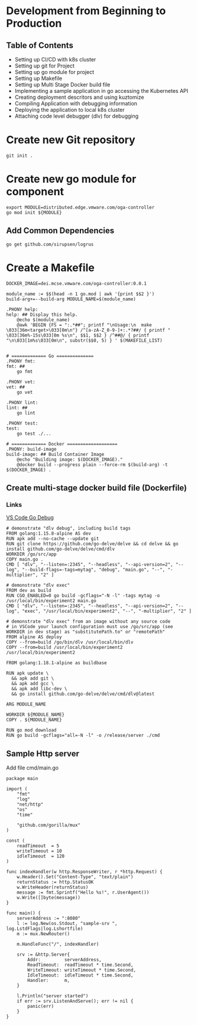# Development from Beginning to Production

## Table of Contents
- Setting up CI/CD with k8s cluster
- Setting up git for Project
- Setting up go module for project
- Setting up Makefile
- Setting up Multi Stage Docker build file
- Implementing a sample application in go accessing the Kubernetes API
- Creating deployment descritors and using kuztomize
- Compiling Application with debugging information
- Deploying the application to local k8s cluster
- Attaching code level debugger (dlv) for debugging  

# Create new Git repository
```
git init .
```

# Create new go module for component
```
export MODULE=distributed.edge.vmware.com/oga-controller
go mod init ${MODULE}
```

## Add Common Dependencies
```
go get github.com/sirupsen/logrus

```


# Create a Makefile
```
DOCKER_IMAGE=dei.mcse.vmware.com/oga-controller:0.0.1

module_name := $$(head -n 1 go.mod | awk '{print $$2 }')
build-arg+=--build-arg MODULE_NAME=$(module_name) 

.PHONY help:
help: ## Display this help.
	@echo $(module_name)
	@awk 'BEGIN {FS = ":.*##"; printf "\nUsage:\n  make \033[36m<target>\033[0m\n"} /^[a-zA-Z_0-9-]+:.*?##/ { printf "  \033[36m%-15s\033[0m %s\n", $$1, $$2 } /^##@/ { printf "\n\033[1m%s\033[0m\n", substr($$0, 5) } ' $(MAKEFILE_LIST)


# ============= Go ==============
.PHONY fmt:
fmt: ##
	go fmt

.PHONY vet:
vet: ##
	go vet

.PHONY lint:
lint: ##
	go lint

.PHONY test:
test:
	go test ./...

# ============= Docker ===================
.PHONY: build-image
build-image: ## Build Container Image
	@echo "Building image: $(DOCKER_IMAGE)."
	@docker build --progress plain --force-rm $(build-arg) -t $(DOCKER_IMAGE) .
```


## Create multi-stage docker build file (Dockerfile)
### Links
[VS Code Go Debug](https://github.com/mipnw/vscode-go-debug/blob/main/Dockerfile)<BR/>
```
# demonstrate "dlv debug", including build tags
FROM golang:1.15.8-alpine AS dev
RUN apk add --no-cache --update git
RUN git clone https://github.com/go-delve/delve && cd delve && go install github.com/go-delve/delve/cmd/dlv
WORKDIR /go/src/app
COPY main.go .
CMD [ "dlv", "--listen=:2345", "--headless", "--api-version=2", "--log", "--build-flags=-tags=mytag", "debug", "main.go", "--", "-multiplier", "2" ]

# demonstrate "dlv exec"
FROM dev as build
RUN CGO_ENABLED=0 go build -gcflags="-N -l" -tags mytag -o /usr/local/bin/experiment2 main.go
CMD [ "dlv", "--listen=:2345", "--headless", "--api-version=2", "--log", "exec", "/usr/local/bin/experiment2", "--", "-multiplier", "2" ]

# demonstrate "dlv exec" from an image without any source code
# in VSCode your launch configuration must use /go/src/app (see WORKDIR in dev stage) as "substitutePath.to" or "remotePath"
FROM alpine AS deploy
COPY --from=build /go/bin/dlv /usr/local/bin/dlv
COPY --from=build /usr/local/bin/experiment2 /usr/local/bin/experiment2
```

```
FROM golang:1.18.1-alpine as buildbase

RUN apk update \
  && apk add git \
  && apk add gcc \
  && apk add libc-dev \
  && go install github.com/go-delve/delve/cmd/dlv@latest

ARG MODULE_NAME

WORKDIR ${MODULE_NAME}
COPY . ${MODULE_NAME}

RUN go mod download
RUN go build -gcflags="all=-N -l" -o /release/server ./cmd

```





## Sample Http server

Add file cmd/main.go
```
package main

import (
	"fmt"
	"log"
	"net/http"
	"os"
	"time"

	"github.com/gorilla/mux"
)

const (
	readTimeout  = 5
	writeTimeout = 10
	idleTimeout  = 120
)

func indexHandler(w http.ResponseWriter, r *http.Request) {
	w.Header().Set("Content-Type", "text/plain")
	returnStatus := http.StatusOK
	w.WriteHeader(returnStatus)
	message := fmt.Sprintf("Hello %s!", r.UserAgent())
	w.Write([]byte(message))
}

func main() {
	serverAddress := ":8080"
	l := log.New(os.Stdout, "sample-srv ", log.LstdFlags|log.Lshortfile)
	m := mux.NewRouter()

	m.HandleFunc("/", indexHandler)

	srv := &http.Server{
		Addr:         serverAddress,
		ReadTimeout:  readTimeout * time.Second,
		WriteTimeout: writeTimeout * time.Second,
		IdleTimeout:  idleTimeout * time.Second,
		Handler:      m,
	}

	l.Println("server started")
	if err := srv.ListenAndServe(); err != nil {
		panic(err)
	}
}
```
